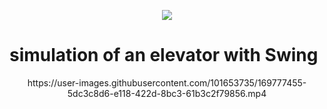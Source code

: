 <p align="center">
	<img src="https://user-images.githubusercontent.com/101653735/202849820-dfeaabcf-4dd9-4452-a847-5a767462fd9d.png" >
</p>

# simulation of an elevator with Swing

<p align="center">
  https://user-images.githubusercontent.com/101653735/169777455-5dc3c8d6-e118-422d-8bc3-61b3c2f79856.mp4
</p>
